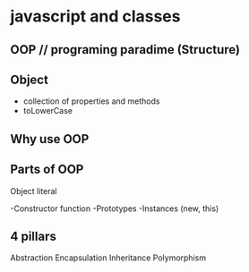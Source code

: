 # javascript and classes

## OOP // programing paradime (Structure)

## Object
- collection of properties and methods
- toLowerCase

## Why use OOP

## Parts of OOP
Object literal

-Constructor function
-Prototypes
-Instances (new, this)


## 4 pillars
Abstraction
Encapsulation
Inheritance
Polymorphism